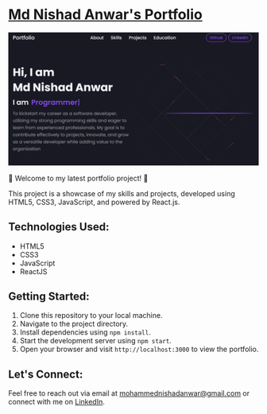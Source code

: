 # [Md Nishad Anwar's Portfolio](https://NishadAnwar.github.io/Portfolio/)

![Md Nishad Anwar's Portfolio-image](src/images/Portfolio.png)


🚀 Welcome to my latest portfolio project! 🚀

This project is a showcase of my skills and projects, developed using HTML5, CSS3, JavaScript, and powered by React.js.


## Technologies Used:

- HTML5
- CSS3
- JavaScript
- ReactJS

## Getting Started:

1. Clone this repository to your local machine.
2. Navigate to the project directory.
3. Install dependencies using `npm install`.
4. Start the development server using `npm start`.
5. Open your browser and visit `http://localhost:3000` to view the portfolio.

## Let's Connect:

Feel free to reach out via email at [mohammednishadanwar@gmail.com](mailto:your.email@example.com) or connect with me on [LinkedIn](https://www.linkedin.com/in/md-nishad-anwar-7b4076224/).

#
